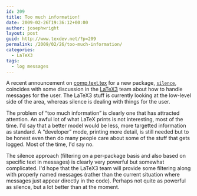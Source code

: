 ```yaml
---
id: 209
title: Too much information!
date: 2009-02-26T19:36:12+00:00
author: josephwright
layout: post
guid: http://www.texdev.net/?p=209
permalink: /2009/02/26/too-much-information/
categories:
  - LaTeX3
tags:
  - log messages
---
```

A recent announcement on [comp.text.tex](http://groups.google.com/group/comp.text.tex/topics) for a new package, [`silence`](https://ctan.org/pkg/silence), coincides with some discussion in the [LaTeX3](https://www.latex-project.org/latex3.html) team about how to handle messages for the user. The LaTeX3 stuff is currently looking at the low-level side of the area, whereas silence is dealing with things for the user.

The problem of “too much information” is clearly one that has attracted attention. An awful lot of what LaTeX prints is not interesting, most of the time. I'd say that a better model would be less, more targetted information as standard. A “developer” mode, printing more detail, is still needed but to be honest even then do many people care about some of the stuff that gets logged. Most of the time, I'd say no.

The silence approach (filtering on a per-package basis and also based on specific text in messages) is clearly very powerful but somewhat complicated. I'd hope that the LaTeX3 team will provide some filtering along with properly named messages (rather than the current situation where messages just appear directly in the code). Perhaps not quite as powerful as silence, but a lot better than at the moment.
